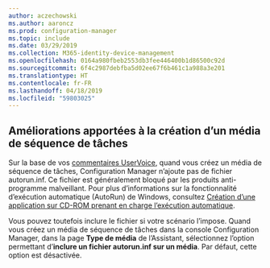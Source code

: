 ```yaml
---
author: aczechowski
ms.author: aaroncz
ms.prod: configuration-manager
ms.topic: include
ms.date: 03/29/2019
ms.collection: M365-identity-device-management
ms.openlocfilehash: 0164a980fbeb2553db3fee446400b1d86500c92d
ms.sourcegitcommit: 6f4c2987debfba5d02ee67f6b461c1a988a3e201
ms.translationtype: HT
ms.contentlocale: fr-FR
ms.lasthandoff: 04/18/2019
ms.locfileid: "59803025"
---
```

## <a name="bkmk_tsmedia"></a> Améliorations apportées à la création d’un média de séquence de tâches

<!-- 4090666 -->

Sur la base de vos [commentaires UserVoice](https://configurationmanager.uservoice.com/forums/300492-ideas/suggestions/20306074-add-ability-to-not-include-autorun-inf-when-buildi), quand vous créez un média de séquence de tâches, Configuration Manager n’ajoute pas de fichier autorun.inf. Ce fichier est généralement bloqué par les produits anti-programme malveillant. Pour plus d’informations sur la fonctionnalité d’exécution automatique (AutoRun) de Windows, consultez [Création d’une application sur CD-ROM prenant en charge l’exécution automatique](https://docs.microsoft.com/windows/desktop/shell/autoplay).

Vous pouvez toutefois inclure le fichier si votre scénario l’impose. Quand vous créez un média de séquence de tâches dans la console Configuration Manager, dans la page **Type de média** de l’Assistant, sélectionnez l’option permettant d’**inclure un fichier autorun.inf sur un média**. Par défaut, cette option est désactivée.
